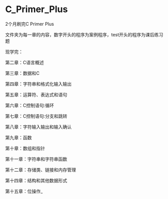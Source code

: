 # C_Primer_Plus

2个月刷完C Primer Plus

文件夹为每一章的内容，数字开头的程序为案例程序，test开头的程序为课后练习题

现学完：

第二章：C语言概述

第三章：数据和C

第四章：字符串和格式化输入输出

第五章：运算符、表达式和语句

第六章：C控制语句:循环

第七章：C控制语句:分支和跳转

第八章：字符输入输出和输入确认

第九章：函数

第十章：数组和指针

第十一章：字符串和字符串函数

第十二章：存储类、链接和内存管理

第十四章：结构和其他数据形式

第十五章：位操作_
